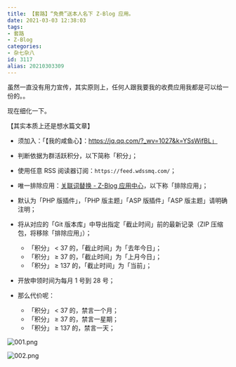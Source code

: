 ```yaml
---
title: 【套路】“免费”送本人名下 Z-Blog 应用。
date: 2021-03-03 12:38:03
tags:
- 套路
- Z-Blog
categories:
- 杂七杂八
id: 3117
alias: 20210303309
---
```


虽然一直没有用力宣传，其实原则上，任何人跟我要我的收费应用我都是可以给一份的。。

<!--more-->

现在细化一下。

【其实本质上还是想水篇文章】

- 须加入：「【我的咸鱼心】：https://jq.qq.com/?_wv=1027&k=YSsWifBL」
- 判断依据为群活跃积分，以下简称「积分」；
- 使用任意 RSS 阅读器订阅：`https://feed.wdssmq.com/`；
- 唯一排除应用：[关联词替换 - Z-Blog 应用中心](https://app.zblogcn.com/?id=7791 "关联词替换 - Z-Blog 应用中心")，以下称「排除应用」；
- 默认为「PHP 版插件」，「PHP 版主题」「ASP 版插件」「ASP 版主题」请明确注明；
- 将从对应的「Git 版本库」中导出指定「截止时间」前的最新记录（ZIP 压缩包，将移除「排除应用」）；
     - 「积分」 < 37 的，「截止时间」为「去年今日」；
     - 「积分」 ≥ 37 的，「截止时间」为「上月今日」；
     - 「积分」 ≥ 137 的，「截止时间」为「当前」；
- 开放申领时间为每月 1 号到 28 号；

- 那么代价呢：
     - 「积分」 < 37 的，禁言一个月；
     - 「积分」 ≥ 37 的，禁言一星期；
     - 「积分」 ≥ 137 的，禁言一天；

![001.png](https://i.loli.net/2021/03/03/OpolkEXG3CMentr.png)

![002.png](https://i.loli.net/2021/03/03/JAEXI5kDKgWZax1.png)

